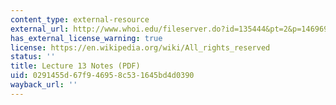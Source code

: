 ```yaml
---
content_type: external-resource
external_url: http://www.whoi.edu/fileserver.do?id=135444&pt=2&p=146969
has_external_license_warning: true
license: https://en.wikipedia.org/wiki/All_rights_reserved
status: ''
title: Lecture 13 Notes (PDF)
uid: 0291455d-67f9-4695-8c53-1645bd4d0390
wayback_url: ''
---
```

